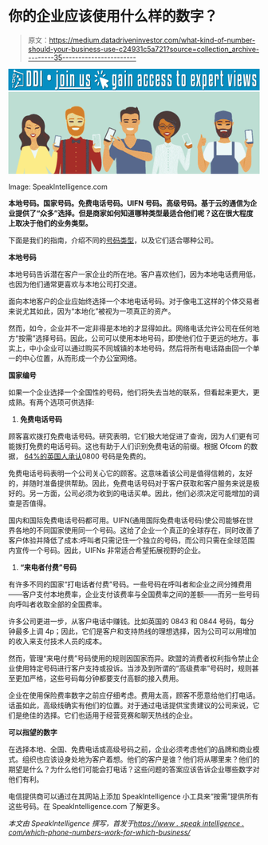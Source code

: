 # 你的企业应该使用什么样的数字？

> 原文：<https://medium.datadriveninvestor.com/what-kind-of-number-should-your-business-use-c24931c5a721?source=collection_archive---------35----------------------->

[![](img/66f0b8c107c396f2c52957f8431bdc30.png)](http://www.track.datadriveninvestor.com/J12U)![](img/73e9fd6f637899c7da24d63e0c7f3a09.png)

Image: SpeakIntelligence.com

**本地号码。国家号码。免费电话号码。UIFN 号码。高级号码。基于云的通信为企业提供了“众多”选择。但是商家如何知道哪种类型最适合他们呢？这在很大程度上取决于他们的业务类型。**

下面是我们的指南，介绍不同的[号码类型](https://www.speakintelligence.com/the-ultimate-guide-to-business-phone-numbers/)，以及它们适合哪种公司。

**本地号码**

本地号码告诉潜在客户一家企业的所在地。客户喜欢他们，因为本地电话费用低，也因为他们通常更喜欢与本地公司打交道。

面向本地客户的企业应始终选择一个本地电话号码。对于像电工这样的个体交易者来说尤其如此，因为“本地化”被视为一项真正的资产。

然而，如今，企业并不一定非得是本地的才显得如此。网络电话允许公司在任何地方“按需”选择号码。因此，公司可以使用本地号码，即使他们位于更远的地方。事实上，中小企业可以通过购买不同城镇的本地号码，然后将所有电话路由回一个单一的中心位置，从而形成一个办公室网络。

**国家编号**

如果一个企业选择一个全国性的号码，他们将失去当地的联系，但看起来更大，更成熟。有两个选项可供选择:

1.  **免费电话号码**

顾客喜欢拨打免费电话号码。研究表明，它们极大地促进了查询，因为人们更有可能拨打免费的电话号码。这也有助于人们识别免费电话的前缀。根据 Ofcom 的数据， [64%的英国人承认](https://www.ofcom.org.uk/__data/assets/pdf_file/0022/54283/marketresearch.pdf)0800 号码是免费的。

免费电话号码表明一个公司关心它的顾客。这意味着该公司是值得信赖的，友好的，并随时准备提供帮助。因此，免费电话号码对于客户获取和客户服务来说是极好的。另一方面，公司必须为收到的电话买单。因此，他们必须决定可能增加的调查是否值得。

国内和国际免费电话号码都可用。UIFN(通用国际免费电话号码)使公司能够在世界各地的不同国家使用同一个号码。这给了企业一个真正的全球存在，同时改善了客户体验并降低了成本:呼叫者只需记住一个独立的号码，而公司只需在全球范围内宣传一个号码。因此，UIFNs 非常适合希望拓展视野的企业。

1.  **“来电者付费”号码**

有许多不同的国家“打电话者付费”号码。一些号码在呼叫者和企业之间分摊费用——客户支付本地费率，企业支付该费率与全国费率之间的差额——而另一些号码向呼叫者收取全部的全国费率。

许多公司更进一步，从客户电话中赚钱。比如英国的 0843 和 0844 号码，每分钟最多上调 4p；因此，它们是客户和支持热线的理想选择，因为公司可以用增加的收入来支付技术人员的成本。

然而，管理“来电付费”号码使用的规则因国家而异。欧盟的消费者权利指令禁止企业使用特定号码进行客户支持或投诉。当涉及到所谓的“高级费率”号码时，规则甚至更加严格，这些号码每分钟都要支付高额的接入费用。

企业在使用保险费率数字之前应仔细考虑。费用太高，顾客不愿意给他们打电话。话虽如此，高级线确实有他们的位置。对于通过电话提供宝贵建议的公司来说，它们是绝佳的选择。它们也适用于经营竞赛和聊天热线的企业。

**可以指望的数字**

在选择本地、全国、免费电话或高级号码之前，企业必须考虑他们的品牌和商业模式。组织也应该设身处地为客户着想。他们的客户是谁？他们将从哪里来？他们的期望是什么？为什么他们可能会打电话？这些问题的答案应该告诉企业哪些数字对他们有利。

电信提供商可以通过在其网站上添加 SpeakIntelligence 小工具来“按需”提供所有这些号码。在 SpeakIntelligence.com 了解更多。

*本文由 SpeakIntelligence 撰写，首发于*[*https://www . speak intelligence . com/which-phone-numbers-work-for-which-business/*](https://www.speakintelligence.com/which-phone-numbers-work-for-which-businesses/)